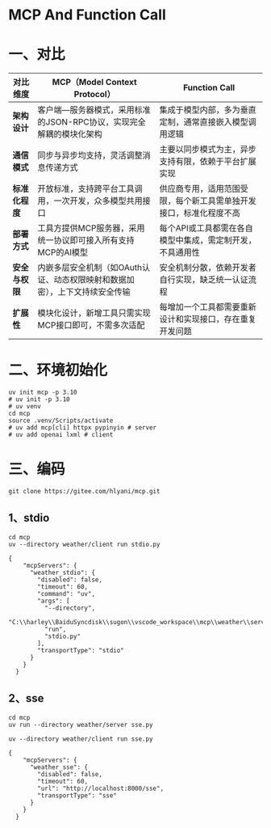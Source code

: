 # MCP And Function Call

# 一、对比

| 对比维度       | MCP（Model Context Protocol）                                | Function Call                                                |
| -------------- | ------------------------------------------------------------ | ------------------------------------------------------------ |
| **架构设计**   | 客户端—服务器模式，采用标准的JSON-RPC协议，实现完全解耦的模块化架构 | 集成于模型内部，多为垂直定制，通常直接嵌入模型调用逻辑       |
| **通信模式**   | 同步与异步均支持，灵活调整消息传递方式                       | 主要以同步模式为主，异步支持有限，依赖于平台扩展实现         |
| **标准化程度** | 开放标准，支持跨平台工具调用，一次开发，众多模型共用接口     | 供应商专用，适用范围受限，每个新工具需单独开发接口，标准化程度不高 |
| **部署方式**   | 工具方提供MCP服务器，采用统一协议即可接入所有支持MCP的AI模型 | 每个API或工具都需在各自模型中集成，需定制开发，不具通用性    |
| **安全与权限** | 内嵌多层安全机制（如OAuth认证、动态权限映射和数据加密），上下文持续安全传输 | 安全机制分散，依赖开发者自行实现，缺乏统一认证流程           |
| **扩展性**     | 模块化设计，新增工具只需实现MCP接口即可，不需多次适配        | 每增加一个工具都需要重新设计和实现接口，存在重复开发问题     |

# 二、环境初始化

```
uv init mcp -p 3.10
# uv init -p 3.10
# uv venv
cd mcp
source .venv/Scripts/activate
# uv add mcp[cli] httpx pypinyin # server
# uv add openai lxml # client
```

# 三、编码

```
git clone https://gitee.com/hlyani/mcp.git
```

## 1、stdio

```
cd mcp
uv --directory weather/client run stdio.py
```

```
{
    "mcpServers": {
      "weather_stdio": {
        "disabled": false,
        "timeout": 60,
        "command": "uv",
        "args": [
          "--directory",
          "C:\\harley\\BaiduSyncdisk\\sugon\\vscode_workspace\\mcp\\weather\\server",
          "run",
          "stdio.py"
        ],
        "transportType": "stdio"
      }
    }
  }
```

## 2、sse

```
cd mcp
uv run --directory weather/server sse.py
```

```
uv --directory weather/client run sse.py
```

```
{
    "mcpServers": {
      "weather_sse": {
        "disabled": false,
        "timeout": 60,
        "url": "http://localhost:8000/sse",
        "transportType": "sse"
      }
    }
  }
```

